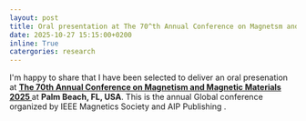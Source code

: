 ```yaml
---
layout: post
title: Oral presentation at The 70^th Annual Conference on Magnetsm and Magnetic Materials at Palm Beach, FL, USA.
date: 2025-10-27 15:15:00+0200
inline: True
catergories: research
---
```


I'm happy to share that I have been selected to deliver an oral presenation at **[The 70th Annual Conference on Magnetism and Magnetic Materials 2025 ](https://2025.magnetism.org/)** at **Palm Beach, FL, USA**.  This is the annual Global conference organized by IEEE Magnetics Society and AIP Publishing .

